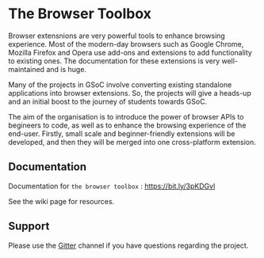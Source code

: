 # The Browser Toolbox
Browser extensnions are very powerful tools to enhance browsing experience. Most of the modern-day browsers such as Google Chrome, Mozilla Firefox and Opera use add-ons and extensions to add functionality to existing ones. The documentation for these extensions is very well-maintained and is huge.

Many of the projects in GSoC involve converting existing standalone applications into browser extensions. So, the projects will give a heads-up and an initial boost to the journey of students towards GSoC.

The aim of the organisation is to introduce the power of browser APIs to begineers to code, as well as to enhance the browsing experience of the end-user. Firstly, small scale and beginner-friendly extensions will be developed, and then they will be merged into one cross-platform extension.

## Documentation

Documentation for `the browser toolbox` : https://bit.ly/3pKDGvl

See the wiki page for resources.

## Support

Please use the [Gitter](https://gitter.im/the-browser-toolbox/community) channel if you have questions regarding the project.
